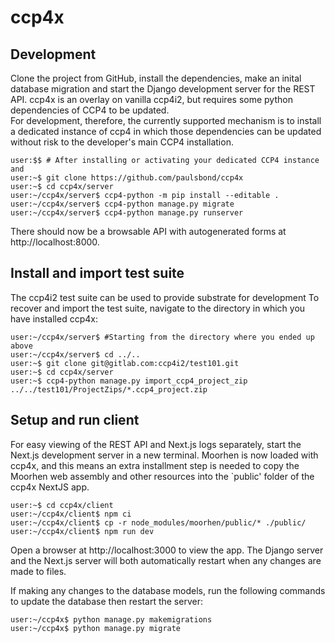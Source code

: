 # ccp4x

## Development

Clone the project from GitHub,
install the dependencies, make an inital database migration
and start the Django development server for the REST API.
ccp4x is an overlay on vanilla ccp4i2, but requires some python dependencies of CCP4 to be updated.  
For development, therefore, the currently supported mechanism
is to install a dedicated instance of ccp4 in which those dependencies can be updated without risk to the developer's main CCP4 installation.

```console
user:$$ # After installing or activating your dedicated CCP4 instance and
user:~$ git clone https://github.com/paulsbond/ccp4x
user:~$ cd ccp4x/server
user:~/ccp4x/server$ ccp4-python -m pip install --editable .
user:~/ccp4x/server$ ccp4-python manage.py migrate
user:~/ccp4x/server$ ccp4-python manage.py runserver
```

There should now be a browsable API with autogenerated forms
at http://localhost:8000.

## Install and import test suite

The ccp4i2 test suite can be used to provide substrate for development
To recover and import the test suite, navigate to the directory in which you have installed ccp4x:

```console
user:~/ccp4x/server$ #Starting from the directory where you ended up above
user:~/ccp4x/server$ cd ../..
user:~$ git clone git@gitlab.com:ccp4i2/test101.git
user:~$ cd ccp4x/server
user:~$ ccp4-python manage.py import_ccp4_project_zip ../../test101/ProjectZips/*.ccp4_project.zip
```

## Setup and run client

For easy viewing of the REST API and Next.js logs separately,
start the Next.js development server in a new terminal. Moorhen is now loaded with
ccp4x, and this means an extra installment step is needed to copy the Moorhen web assembly
and other resources into the `public' folder of the ccp4x NextJS app.

```console
user:~$ cd ccp4x/client
user:~/ccp4x/client$ npm ci
user:~/ccp4x/client$ cp -r node_modules/moorhen/public/* ./public/
user:~/ccp4x/client$ npm run dev
```

Open a browser at http://localhost:3000 to view the app.
The Django server and the Next.js server
will both automatically restart
when any changes are made to files.

If making any changes to the database models,
run the following commands to update the database
then restart the server:

```console
user:~/ccp4x$ python manage.py makemigrations
user:~/ccp4x$ python manage.py migrate
```
